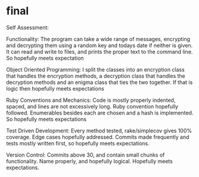 # final

Self Assessment:

Functionality: The program can take a wide range of messages, encrypting and decrypting them using a random key and todays date if neither is given. It can read and write to files, and prints the proper text to the command line. So hopefully meets expectation

Object Oriented Programming: I split the classes into an encryption class that handles the encryption methods, a decryption class that handles the decryption methods and an enigma class that ties the two together. If that is logic then hopefully meets expectations

Ruby Conventions and Mechanics:
Code is mostly properly indented, spaced, and lines are not excessively long. Ruby convention hopefully followed. Enumerables besides each are chosen and a hash is implemented. So hopefully meets expectations

Test Driven Development:
Every method tested, rake/simplecov gives 100% coverage. Edge cases hopefully addressed. Commits made frequently and tests mostly written first, so hopefully meets expectations.

Version Control:
Commits above 30, and contain small chunks of functionality. Name properly, and hopefully logical. Hopefully meets expectations.
